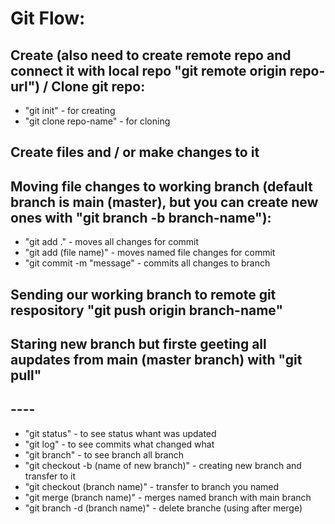 # Git Flow:

## Create (also need to create remote repo and connect it with local repo "git remote origin repo-url") / Clone git repo:

- "git init" - for creating
- "git clone repo-name" - for cloning

## Create files and / or make changes to it

## Moving file changes to working branch (default branch is main (master), but you can create new ones with "git branch -b branch-name"):

- "git add ." - moves all changes for commit
- "git add (file name)" - moves named file changes for commit
- "git commit -m "message" - commits all changes to branch

## Sending our working branch to remote git respository "git push origin branch-name"

## Staring new branch but firste geeting all aupdates from main (master branch) with "git pull"

## ----

- "git status" - to see status whant was updated
- "git log" - to see commits what changed what
- "git branch" - to see branch all branch
- "git checkout -b (name of new branch)" - creating new branch and transfer to it
- "git checkout (branch name)" - transfer to branch you named
- "git merge (branch name)" - merges named branch with main branch
- "git branch -d (branch name)" - delete branche (using after merge)
